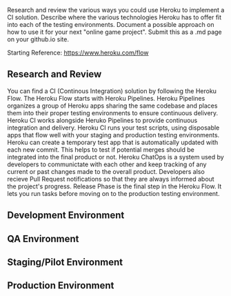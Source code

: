 Research and review the various ways you could use Heroku to implement a CI solution. Describe where the various technologies Heroku has to offer fit into each of the testing environments. Document a possible approach on how to use it for your next "online game project". Submit this as a .md page on your github.io site.

Starting Reference: https://www.heroku.com/flow

## Research and Review

You can find a CI (Continous Integration) solution by following the Heroku Flow. The Heroku Flow starts with Heroku Pipelines. Heroku Pipelines organizes a group of Heroku apps sharing the same codebase and places them into their proper testing environments to ensure continuous delivery. Heroku CI works alongside Heruko Pipelines to provide continuous integration and delivery. Heroku CI runs your test scripts, using disposable apps that flow well with your staging and production testing environments. Heroku can create a temporary test app that is automatically updated with each new commit. This helps to test if potential merges should be integrated into the final product or not. Heroku ChatOps is a system used by developers to communictate with each other and keep tracking of any current or past changes made to the overall product. Developers also recieve Pull Request notifications so that they are always informed about the project's progress. Release Phase is the final step in the Heroku Flow. It lets you run tasks before moving on to the production testing environment.

## Development Environment

## QA Environment

## Staging/Pilot Environment

## Production Environment

